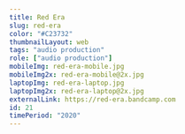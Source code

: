 ```yaml
---
title: Red Era
slug: red-era
color: "#C23732"
thumbnailLayout: web
tags: "audio production"
role: ["audio production"]
mobileImg: red-era-mobile.jpg
mobileImg2x: red-era-mobile@2x.jpg
laptopImg: red-era-laptop.jpg
laptopImg2x: red-era-laptop@2x.jpg
externalLink: https://red-era.bandcamp.com
id: 21
timePeriod: "2020"
---
```

